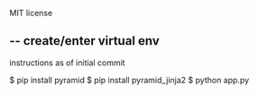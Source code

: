 MIT license

--
create/enter virtual env
--

instructions as of initial commit

$ pip install pyramid
$ pip install pyramid_jinja2 
$ python app.py
